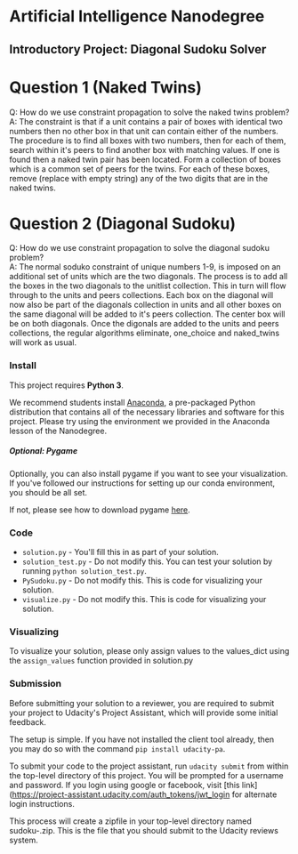 # Artificial Intelligence Nanodegree
## Introductory Project: Diagonal Sudoku Solver

# Question 1 (Naked Twins)
Q: How do we use constraint propagation to solve the naked twins problem?  
A: The constraint is that if a unit contains a pair of boxes with identical two numbers then no other box in that unit can contain either of the numbers.
The procedure is to find all boxes with two numbers, then for each of them, search within it's peers to find another box with matching values. If one is found then a naked twin pair has been located.
Form a collection of boxes which is a common set of peers for the twins. For each of these boxes, remove (replace with empty string) any of the two digits that are in the naked twins.

# Question 2 (Diagonal Sudoku)
Q: How do we use constraint propagation to solve the diagonal sudoku problem?  
A: The normal soduko constraint of unique numbers 1-9, is imposed on an additional set of units which are the two diagonals.
The process is to add all the boxes in the two diagonals to the unitlist collection. This in turn will flow through to the units and peers collections. Each box on the diagonal will now also be part
of the diagonals collection in units and all other boxes on the same diagonal will be added to it's peers collection. The center box will be on both diagonals. Once the digonals are added
to the units and peers collections, the regular algorithms eliminate, one_choice and naked_twins will work as usual.

### Install

This project requires **Python 3**.

We recommend students install [Anaconda](https://www.continuum.io/downloads), a pre-packaged Python distribution that contains all of the necessary libraries and software for this project. 
Please try using the environment we provided in the Anaconda lesson of the Nanodegree.

##### Optional: Pygame

Optionally, you can also install pygame if you want to see your visualization. If you've followed our instructions for setting up our conda environment, you should be all set.

If not, please see how to download pygame [here](http://www.pygame.org/download.shtml).

### Code

* `solution.py` - You'll fill this in as part of your solution.
* `solution_test.py` - Do not modify this. You can test your solution by running `python solution_test.py`.
* `PySudoku.py` - Do not modify this. This is code for visualizing your solution.
* `visualize.py` - Do not modify this. This is code for visualizing your solution.

### Visualizing

To visualize your solution, please only assign values to the values_dict using the ```assign_values``` function provided in solution.py

### Submission
Before submitting your solution to a reviewer, you are required to submit your project to Udacity's Project Assistant, which will provide some initial feedback.  

The setup is simple.  If you have not installed the client tool already, then you may do so with the command `pip install udacity-pa`.  

To submit your code to the project assistant, run `udacity submit` from within the top-level directory of this project.  You will be prompted for a username and password.  If you login using google or facebook, visit [this link](https://project-assistant.udacity.com/auth_tokens/jwt_login for alternate login instructions.

This process will create a zipfile in your top-level directory named sudoku-<id>.zip.  This is the file that you should submit to the Udacity reviews system.

